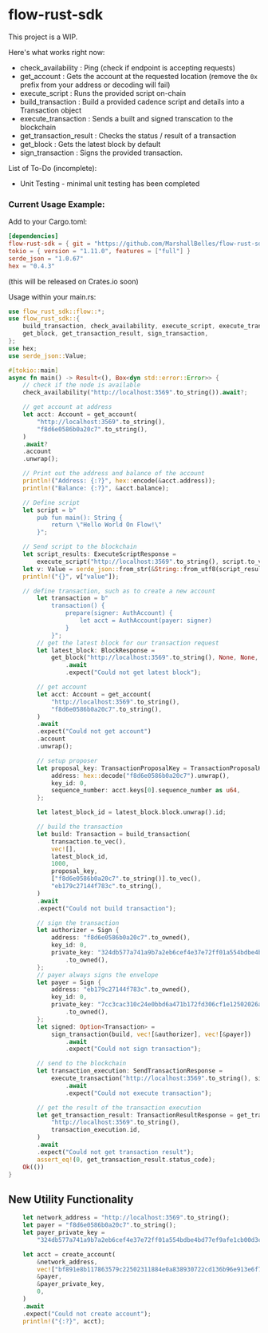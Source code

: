 # flow-rust-sdk
This project is a WIP.


Here's what works right now:

* check_availability : Ping (check if endpoint is accepting requests)
* get_account : Gets the account at the requested location (remove the `0x` prefix from your address or decoding will fail)
* execute_script : Runs the provided script on-chain
* build_transaction : Build a provided cadence script and details into a Transaction object
* execute_transaction : Sends a built and signed transcation to the blockchain
* get_transaction_result : Checks the status / result of a transaction
* get_block : Gets the latest block by default
* sign_transaction : Signs the provided transaction.


List of To-Do (incomplete):

* Unit Testing - minimal unit testing has been completed


### Current Usage Example:

Add to your Cargo.toml:
```toml
[dependencies]
flow-rust-sdk = { git = "https://github.com/MarshallBelles/flow-rust-sdk.git", branch = "release" }
tokio = { version = "1.11.0", features = ["full"] }
serde_json = "1.0.67"
hex = "0.4.3"
```
(this will be released on Crates.io soon)


Usage within your main.rs:

```rs
use flow_rust_sdk::flow::*;
use flow_rust_sdk::{
    build_transaction, check_availability, execute_script, execute_transaction, get_account,
    get_block, get_transaction_result, sign_transaction,
};
use hex;
use serde_json::Value;

#[tokio::main]
async fn main() -> Result<(), Box<dyn std::error::Error>> {
    // check if the node is available
    check_availability("http://localhost:3569".to_string()).await?;

    // get account at address
    let acct: Account = get_account(
        "http://localhost:3569".to_string(),
        "f8d6e0586b0a20c7".to_string(),
    )
    .await?
    .account
    .unwrap();

    // Print out the address and balance of the account
    println!("Address: {:?}", hex::encode(&acct.address));
    println!("Balance: {:?}", &acct.balance);

    // Define script
    let script = b"
        pub fun main(): String {
            return \"Hello World On Flow!\"
        }";

    // Send script to the blockchain
    let script_results: ExecuteScriptResponse =
        execute_script("http://localhost:3569".to_string(), script.to_vec()).await?;
    let v: Value = serde_json::from_str(&String::from_utf8(script_results.value).unwrap())?;
    println!("{}", v["value"]);

    // define transaction, such as to create a new account
        let transaction = b"
            transaction() {
                prepare(signer: AuthAccount) {
                    let acct = AuthAccount(payer: signer)
                }
            }";
        // get the latest block for our transaction request
        let latest_block: BlockResponse =
            get_block("http://localhost:3569".to_string(), None, None, Some(false))
                .await
                .expect("Could not get latest block");

        // get account
        let acct: Account = get_account(
            "http://localhost:3569".to_string(),
            "f8d6e0586b0a20c7".to_string(),
        )
        .await
        .expect("Could not get account")
        .account
        .unwrap();

        // setup proposer
        let proposal_key: TransactionProposalKey = TransactionProposalKey {
            address: hex::decode("f8d6e0586b0a20c7").unwrap(),
            key_id: 0,
            sequence_number: acct.keys[0].sequence_number as u64,
        };

        let latest_block_id = latest_block.block.unwrap().id;

        // build the transaction
        let build: Transaction = build_transaction(
            transaction.to_vec(),
            vec![],
            latest_block_id,
            1000,
            proposal_key,
            ["f8d6e0586b0a20c7".to_string()].to_vec(),
            "eb179c27144f783c".to_string(),
        )
        .await
        .expect("Could not build transaction");

        // sign the transaction
        let authorizer = Sign {
            address: "f8d6e0586b0a20c7".to_owned(),
            key_id: 0,
            private_key: "324db577a741a9b7a2eb6cef4e37e72ff01a554bdbe4bd77ef9afe1cb00d3cec"
                .to_owned(),
        };
        // payer always signs the envelope
        let payer = Sign {
            address: "eb179c27144f783c".to_owned(),
            key_id: 0,
            private_key: "7cc3cac310c24e0bbd6a471b172fd306cf1e12502026a6ec390178a56ca70267"
                .to_owned(),
        };
        let signed: Option<Transaction> =
            sign_transaction(build, vec![&authorizer], vec![&payer])
                .await
                .expect("Could not sign transaction");

        // send to the blockchain
        let transaction_execution: SendTransactionResponse =
            execute_transaction("http://localhost:3569".to_string(), signed)
                .await
                .expect("Could not execute transaction");

        // get the result of the transaction execution
        let get_transaction_result: TransactionResultResponse = get_transaction_result(
            "http://localhost:3569".to_string(),
            transaction_execution.id,
        )
        .await
        .expect("Could not get transaction result");
        assert_eq!(0, get_transaction_result.status_code);
    Ok(())
}
```

New Utility Functionality
-------------------------
```rs
    let network_address = "http://localhost:3569".to_string();
    let payer = "f8d6e0586b0a20c7".to_string();
    let payer_private_key =
        "324db577a741a9b7a2eb6cef4e37e72ff01a554bdbe4bd77ef9afe1cb00d3cec".to_string();

    let acct = create_account(
        &network_address,
        vec!["bf891e8b117863579c22502311884e0a838930722cd136b96e913e6f7d60d647afcfeff7bb95bb30b0a3a5819f01575d5cd93690aa93b1f567136b67a3386923".to_string()],
        &payer,
        &payer_private_key,
        0,
    )
    .await
    .expect("Could not create account");
    println!("{:?}", acct);
```
